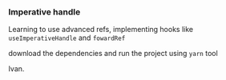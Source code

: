 ### Imperative handle

Learning to use advanced refs, implementing hooks like `useImperativeHandle` and `fowardRef`

download the dependencies and run the project using `yarn` tool

Ivan.